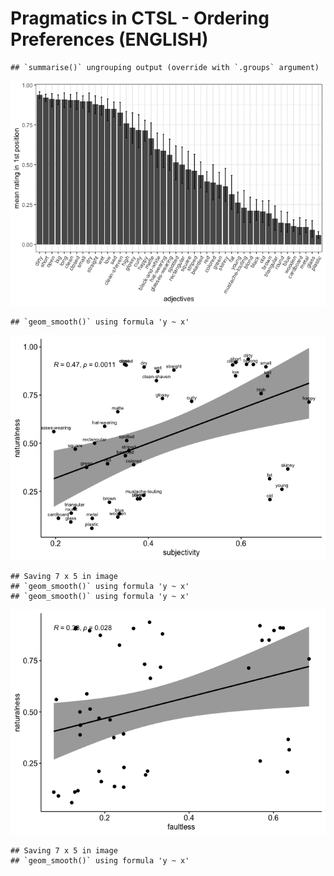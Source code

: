 Pragmatics in CTSL - Ordering Preferences (ENGLISH)
================

    ## `summarise()` ungrouping output (override with `.groups` argument)

![](analysis_files/figure-gfm/preferenece-1.png)<!-- -->

    ## `geom_smooth()` using formula 'y ~ x'

![](analysis_files/figure-gfm/subjectivity-1.png)<!-- -->

    ## Saving 7 x 5 in image
    ## `geom_smooth()` using formula 'y ~ x'
    ## `geom_smooth()` using formula 'y ~ x'

![](analysis_files/figure-gfm/subjectivity-2.png)<!-- -->

    ## Saving 7 x 5 in image
    ## `geom_smooth()` using formula 'y ~ x'
